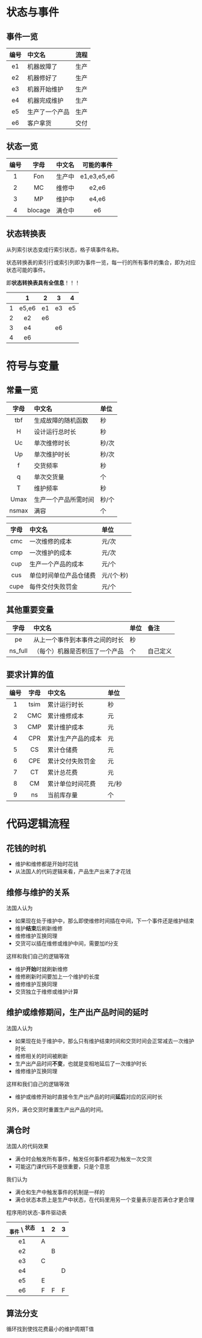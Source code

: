 # 状态与事件
## 事件一览

| 编号  | 中文名         | 流程  |
| :---: | :------------- | :---: |
|  e1   | 机器故障了     | 生产  |
|  e2   | 机器修好了     | 生产  |
|  e3   | 机器开始维护   | 生产  |
|  e4   | 机器完成维护   | 生产  |
|  e5   | 生产了一个产品 | 生产  |
|  e6   | 客户拿货       | 交付  |

## 状态一览

| 编号  |  字母   | 中文名 | 可能的事件  |
| :---: | :-----: | :----- | :---------: |
|   1   |   Fon   | 生产中 | e1,e3,e5,e6 |
|   2   |   MC    | 维修中 |    e2,e6    |
|   3   |   MP    | 维护中 |    e4,e6    |
|   4   | blocage | 满仓中 |     e6      |

## 状态转换表
从列索引状态变成行索引状态，格子填事件名称。

状态转换表的索引行或索引列即为事件一览，每一行的所有事件的集合，即为对应状态可能的事件。

即**状态转换表具有全信息**！！！

|       |   1   |   2   |   3   |   4   |
| :---: | :---: | :---: | :---: | :---: |
|   1   | e5,e6 |  e1   |  e3   |  e5   |
|   2   |  e2   |  e6   |       |       |
|   3   |  e4   |       |  e6   |       |
|   4   |  e6   |       |       |       |

# 符号与变量
## 常量一览

| 字母  | 中文名               | 单位  |
| :---: | :------------------- | :---- |
|  tbf  | 生成故障的随机函数   | 秒    |
|   H   | 设计运行总时长       | 秒    |
|  Uc   | 单次维修时长         | 秒/次 |
|  Up   | 单次维护时长         | 秒/次 |
|   f   | 交货频率             | 秒    |
|   q   | 单次交货量           | 个    |
|   T   | 维护频率             | 秒    |
| Umax  | 生产一个产品所需时间 | 秒/个 |
| nsmax | 满容                 | 个    |

| 字母  | 中文名                 | 单位       |
| :---: | :--------------------- | :--------- |
|  cmc  | 一次维修的成本         | 元/次      |
|  cmp  | 一次维护的成本         | 元/次      |
|  cup  | 生产一个产品的成本     | 元/个      |
|  cus  | 单位时间单位产品仓储费 | 元/(个·秒) |
| cupe  | 每件交付失败罚金       | 元/个      |

## 其他重要变量

|  字母   | 中文名                         | 单位 | 备注     |
| :-----: | :----------------------------- | :--- | :------- |
|   pe    | 从上一个事件到本事件之间的时长 | 秒   |          |
| ns_full | （每个）机器是否积压了一个产品 | 个   | 自己定义 |

## 要求计算的值

| 编号  | 字母  | 中文名             | 单位  |
| :---: | :---: | :----------------- | :---- |
|   1   | tsim  | 累计运行时长       | 秒    |
|   2   |  CMC  | 累计维修成本       | 元    |
|   3   |  CMP  | 累计维护成本       | 元    |
|   4   |  CPR  | 累计生产产品的成本 | 元    |
|   5   |  CS   | 累计仓储费         | 元    |
|   6   |  CPE  | 累计交付失败罚金   | 元    |
|   7   |  CT   | 累计总花费         | 元    |
|   8   |  CM   | 累计单位时间花费   | 元/秒 |
|   9   |  ns   | 当前库存量         | 个    |


# 代码逻辑流程

## 花钱的时机

- 维护和维修都是开始时花钱
- 从法国人的代码逻辑来看，产品生产出来了才花钱

## 维修与维护的关系

法国人认为

- 如果现在处于维护中，那么即使维修时间插在中间，下一个事件还是维护结束
- 维护**结束**后刷新维修
- 维修维护互换同理
- 交货可以插在维修或维护中间，需要加if分支

这样和我们自己的逻辑等效

- 维护**开始**时就刷新维修
- 维修刷新时间要加上一个维护的长度
- 维修维护互换同理
- 交货独立于维修或维护计算

## 维护或维修期间，生产出产品时间的延时

法国人认为

- 如果现在处于维护中，那么只有维护结束时间和交货时间会正常减去一次维护时长
- 维修相关的时间被刷新
- 生产出产品时间**不变**，也就是变相地延后了一次维护时长
- 维修维护互换同理

这样和我们自己的逻辑等效

- 维护或维修开始时直接令生产出产品的时间**延后**对应的区间时长

另外，满仓交货时重置生产出产品的时间。

## 满仓时

法国人的代码效果

- 满仓时会触发所有事件，触发任何事件都视为触发一次交货
- 可能这门课代码不是很重要，只是个意思

我们认为

- 满仓和生产中触发事件的机制是一样的
- 满仓状态本质上是生产中状态，在代码里用另一个变量表示是否满仓才更合理

程序用的状态-事件驱动表

| <sub>事件</sub> \ <sup>状态</sup> |   1   |   2   |   3   |
| :-------------------------------: | :---: | :---: | :---: |
|                e1                 |   A   |       |       |
|                e2                 |       |   B   |       |
|                e3                 |   C   |       |       |
|                e4                 |       |       |   D   |
|                e5                 |   E   |       |       |
|                e6                 |   F   |   F   |   F   |

## 算法分支

循环找到使找花费最小的维护周期T值
